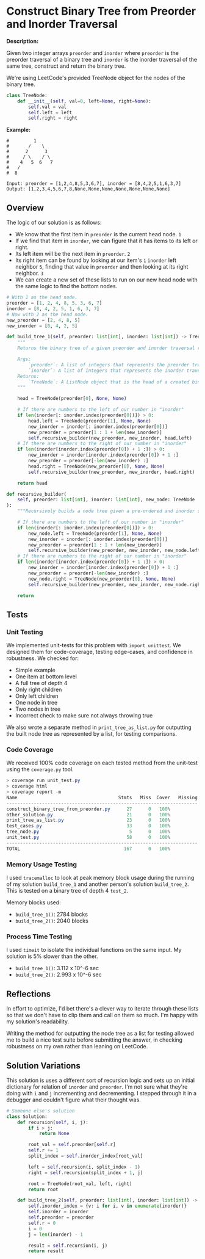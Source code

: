 # Construct Binary Tree from Preorder and Inorder Traversal

**Description:**

Given two integer arrays `preorder` and `inorder` where `preorder` is the preorder traversal of a binary tree and `inorder` is the inorder traversal of the same tree, construct and return the binary tree.

We're using LeetCode's provided TreeNode object for the nodes of the binary tree.

```python
class TreeNode:
    def __init__(self, val=0, left=None, right=None):
        self.val = val
        self.left = left
        self.right = right
```

**Example:**

```text
#         1
#       /    \
#      2      3
#     / \    / \
#    4   5  6   7
#   /
#  8

Input: preorder = [1,2,4,8,5,3,6,7], inorder = [8,4,2,5,1,6,3,7]
Output: [1,2,3,4,5,6,7,8,None,None,None,None,None,None,None]
```

## Overview

The logic of our solution is as follows:

- We know that the first item in `preorder` is the current head node. `1`
- If we find that item in `inorder`, we can figure that it has items to its left or right.
- Its left item will be the next item in `preorder`. `2`
- Its right item can be found by looking at our item's `1` `inorder` left neighbor `5`, finding that value in `preorder` and then looking at its right neighbor. `3`
- We can create a new set of these lists to run on our new head node with the same logic to find the bottom nodes.

```python
# With 1 as the head node.
preorder = [1, 2, 4, 8, 5, 3, 6, 7]
inorder = [8, 4, 2, 5, 1, 6, 3, 7]
# Now with 2 as the head node.
new_preorder = [2, 4, 8, 5]
new_inorder = [8, 4, 2, 5]
```

```python
def build_tree_1(self, preorder: list[int], inorder: list[int]) -> TreeNode:
    """
    Returns the binary tree of a given preorder and inorder traversal representation of the tree.

    Args:
        `preorder`: A list of integers that represents the preorder traversal of a given binary tree.
        `inorder`: A list of integers that represents the inorder traversal of a given binary tree.
    Returns:
        `TreeNode`: A ListNode object that is the head of a created binary tree from these descriptions.
    """

    head = TreeNode(preorder[0], None, None)

    # If there are numbers to the left of our number in "inorder"
    if len(inorder[: inorder.index(preorder[0])]) > 0:
        head.left = TreeNode(preorder[1], None, None)
        new_inorder = inorder[: inorder.index(preorder[0])]
        new_preorder = preorder[1 : 1 + len(new_inorder)]
        self.recursive_builder(new_preorder, new_inorder, head.left)
    # If there are numbers to the right of our number in "inorder"
    if len(inorder[inorder.index(preorder[0]) + 1 :]) > 0:
        new_inorder = inorder[inorder.index(preorder[0]) + 1 :]
        new_preorder = preorder[-len(new_inorder) :]
        head.right = TreeNode(new_preorder[0], None, None)
        self.recursive_builder(new_preorder, new_inorder, head.right)

    return head

def recursive_builder(
    self, preorder: list[int], inorder: list[int], new_node: TreeNode
):
    """Recursively builds a node tree given a pre-ordered and inorder set of lists of a binary tree."""

    # If there are numbers to the left of our number in "inorder"
    if len(inorder[: inorder.index(preorder[0])]) > 0:
        new_node.left = TreeNode(preorder[1], None, None)
        new_inorder = inorder[: inorder.index(preorder[0])]
        new_preorder = preorder[1 : 1 + len(new_inorder)]
        self.recursive_builder(new_preorder, new_inorder, new_node.left)
    # If there are numbers to the right of our number in "inorder"
    if len(inorder[inorder.index(preorder[0]) + 1 :]) > 0:
        new_inorder = inorder[inorder.index(preorder[0]) + 1 :]
        new_preorder = preorder[-len(new_inorder) :]
        new_node.right = TreeNode(new_preorder[0], None, None)
        self.recursive_builder(new_preorder, new_inorder, new_node.right)

    return
```

## Tests

### Unit Testing

We implemented unit-tests for this problem with `import unittest`. We designed them for code-coverage, testing edge-cases, and confidence in robustness. We checked for:

- Simple example
- One item at bottom level
- A full tree of depth 4
- Only right children
- Only left children
- One node in tree
- Two nodes in tree
- Incorrect check to make sure not always throwing true

We also wrote a separate method in `print_tree_as_list.py` for outputting the built node tree as represented by a list, for testing comparisons.

### Code Coverage

We received 100% code coverage on each tested method from the unit-test using the `coverage.py` tool.

```PowerShell
> coverage run unit_test.py
> coverage html
> coverage report -m 
Name                                     Stmts   Miss  Cover   Missing
----------------------------------------------------------------------
construct_binary_tree_from_preorder.py      27      0   100%
other_solution.py                           21      0   100%
print_tree_as_list.py                       23      0   100%
test_cases.py                               33      0   100%
tree_node.py                                 5      0   100%
unit_test.py                                58      0   100%
----------------------------------------------------------------------
TOTAL                                      167      0   100%
```

### Memory Usage Testing

I used `tracemalloc` to look at peak memory block usage during the running of my solution `build_tree_1` and another person's solution `build_tree_2`. This is tested on a binary tree of depth 4 `test_2`.

Memory blocks used:

- `build_tree_1()`: 2784 blocks
- `build_tree_2()`: 2040 blocks

### Process Time Testing

I used `timeit` to isolate the individual functions on the same input. My solution is 5% slower than the other.

- `build_tree_1()`: 3.112 x 10^-6 sec
- `build_tree_2()`: 2.993 x 10^-6 sec

## Reflections

In effort to optimize, I'd bet there's a clever way to iterate through these lists so that we don't have to clip them and call on them so much. I'm happy with my solution's readability.

Writing the method for outputting the node tree as a list for testing allowed me to build a nice test suite before submitting the answer, in checking robustness on my own rather than leaning on LeetCode.

## Solution Variations

This solution is uses a different sort of recursion logic and sets up an initial dictionary for relation of `inorder` and `preorder`. I'm not sure what they're doing with `i` and `j` incrementing and decrementing. I stepped through it in a debugger and couldn't figure what their thought was.

```python
# Someone else's solution
class Solution:
    def recursion(self, i, j):
        if i > j:
            return None

        root_val = self.preorder[self.r]
        self.r += 1
        split_index = self.inorder_index[root_val]

        left = self.recursion(i, split_index - 1)
        right = self.recursion(split_index + 1, j)

        root = TreeNode(root_val, left, right)
        return root

    def build_tree_2(self, preorder: list[int], inorder: list[int]) -> TreeNode:
        self.inorder_index = {v: i for i, v in enumerate(inorder)}
        self.inorder = inorder
        self.preorder = preorder
        self.r = 0
        i = 0
        j = len(inorder) - 1

        result = self.recursion(i, j)
        return result
```
